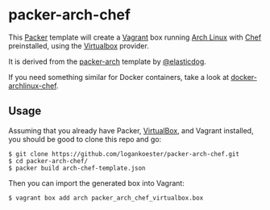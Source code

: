 # packer-arch-chef

This [Packer](https://packer.io/) template will create a [Vagrant](https://www.vagrantup.com/) box running [Arch Linux](http://archlinux.org/) with [Chef](http://chef.io/) preinstalled, using the [Virtualbox](https://virtualbox.org) provider.

It is derived from the [packer-arch](https://github.com/elasticdog/packer-arch) template by [@elasticdog](https://github.com/elasticdog).

If you need something similar for Docker containers, take a look at [docker-archlinux-chef](https://github.com/logankoester/docker-archlinux-chef).

## Usage

Assuming that you already have Packer,
[VirtualBox](https://www.virtualbox.org/), and Vagrant installed, you
should be good to clone this repo and go:

    $ git clone https://github.com/logankoester/packer-arch-chef.git
    $ cd packer-arch-chef/
    $ packer build arch-chef-template.json

Then you can import the generated box into Vagrant:

    $ vagrant box add arch packer_arch_chef_virtualbox.box

